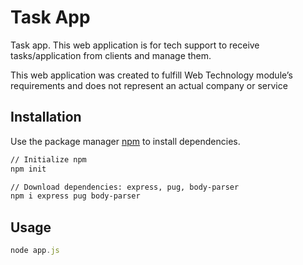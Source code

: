 # Task App

Task app. This web application is for tech support to receive tasks/application from clients and manage them. 

This web application was created to fulfill Web Technology module’s requirements and does not represent an actual company or service


## Installation

Use the package manager [npm](https://www.npmjs.com/) to install dependencies.

```bash
// Initialize npm
npm init

// Download dependencies: express, pug, body-parser
npm i express pug body-parser
```

## Usage

```javascript
node app.js
```
